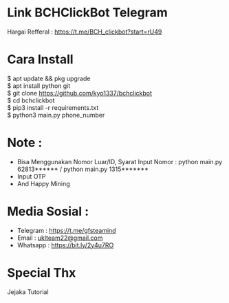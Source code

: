 # Link BCHClickBot Telegram
Hargai Refferal : https://t.me/BCH_clickbot?start=rU49

# Cara Install 
$ apt update && pkg upgrade<br>
$ apt install python git<br>
$ git clone https://github.com/kyo1337/bchclickbot<br>
$ cd bchclickbot<br>
$ pip3 install -r requirements.txt<br>
$ python3 main.py phone_number<br>

# Note :
- Bisa Menggunakan Nomor Luar/ID, Syarat Input Nomor : python main.py 62813****** / python main.py 1315*******
- Input OTP
- And Happy Mining

# Media Sosial :
- Telegram : https://t.me/gfsteamind
- Email : uklteam22@gmail.com
- Whatsapp : https://bit.ly/2y4u7RO

# Special Thx
 Jejaka Tutorial

